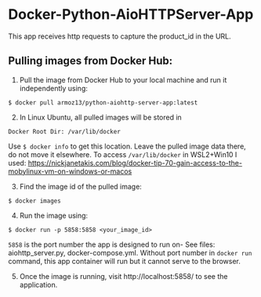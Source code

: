 # Docker-Python-AioHTTPServer-App
This app receives http requests to capture the product_id in the URL.

## Pulling images from Docker Hub:

1. Pull the image from Docker Hub to your local machine and run it independently using:
```
$ docker pull armoz13/python-aiohttp-server-app:latest
```

2. In Linux Ubuntu, all pulled images will be stored in 
```
Docker Root Dir: /var/lib/docker
```
Use `$ docker info` to get this location.
Leave the pulled image data there, do not move it elsewhere.
To access `/var/lib/docker` in WSL2+Win10 I used: https://nickjanetakis.com/blog/docker-tip-70-gain-access-to-the-mobylinux-vm-on-windows-or-macos

3. Find the image id of the pulled image:
```
$ docker images
```

4. Run the image using:
```
$ docker run -p 5858:5858 <your_image_id>
```
`5858` is the port number the app is designed to run on- See files: aiohttp_server.py, docker-compose.yml.
Without port number in `docker run` command, this app container will run but it cannot serve to the browser.

5. Once the image is running, visit http://localhost:5858/ to see the application. 
 

 